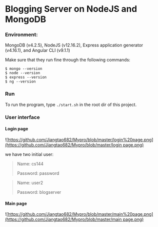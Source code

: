 # Blogging Server on NodeJS and MongoDB

### Environment:

MongoDB (v4.2.5), NodeJS (v12.16.2), Express application generator (v4.16.1), and Angular CLI (v9.1.1)

Make sure that they run fine through the following commands:

```
$ mongo --version
$ node --version
$ express --version
$ ng --version
```

### Run

To run the program, type `./start.sh` in the root dir of this project.

### User interface

#### Login page

![[https://github.com/Jiangtao682/Mypro/blob/master/login%20page.png](https://github.com/Jiangtao682/Mypro/blob/master/login page.png)]()

we have two initial user:

> Name: cs144
>
> Password: password

> Name: user2
>
> Password: blogserver

#### Main page

![[https://github.com/Jiangtao682/Mypro/blob/master/main%20page.png](https://github.com/Jiangtao682/Mypro/blob/master/main page.png)]()

